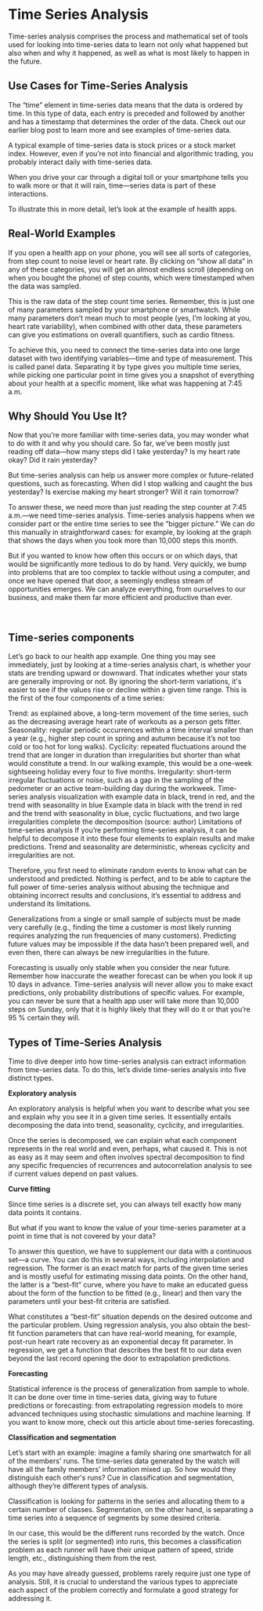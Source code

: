 # Time Series Analysis

Time-series analysis comprises the process and mathematical set of tools used for looking into time-series data to learn not only what happened but also when and why it happened, as well as what is most likely to happen in the future.

## Use Cases for Time-Series Analysis

The “time” element in time-series data means that the data is ordered by time. In this type of data, each entry is preceded and followed by another and has a timestamp that determines the order of the data. Check out our earlier blog post to learn more and see examples of time-series data.

A typical example of time-series data is stock prices or a stock market index. However, even if you’re not into financial and algorithmic trading, you probably interact daily with time-series data.

When you drive your car through a digital toll or your smartphone tells you to walk more or that it will rain, time—series data is part of these interactions.

To illustrate this in more detail, let’s look at the example of health apps.

## Real-World Examples

If you open a health app on your phone, you will see all sorts of categories, from step count to noise level or heart rate. By clicking on “show all data” in any of these categories, you will get an almost endless scroll (depending on when you bought the phone) of step counts, which were timestamped when the data was sampled. ‌‌

This is the raw data of the step count time series. Remember, this is just one of many parameters sampled by your smartphone or smartwatch. While many parameters don’t mean much to most people (yes, I’m looking at you, heart rate variability), when combined with other data, these parameters can give you estimations on overall quantifiers, such as cardio fitness. ‌‌

To achieve this, you need to connect the time-series data into one large dataset with two identifying variables—time and type of measurement. This is called panel data. Separating it by type gives you multiple time series, while picking one particular point in time gives you a snapshot of everything about your health at a specific moment, like what was happening at 7:45 a.m.

## Why Should You Use It?

Now that you’re more familiar with time-series data, you may wonder what to do with it and why you should care. So far, we’ve been mostly just reading off data—how many steps did I take yesterday? Is my heart rate okay? Did it rain yesterday?‌‌

But time-series analysis can help us answer more complex or future-related questions, such as forecasting. When did I stop walking and caught the bus yesterday? Is exercise making my heart stronger? Will it rain tomorrow? ‌‌

To answer these, we need more than just reading the step counter at 7:45 a.m.—we need time-series analysis. Time-series analysis happens when we consider part or the entire time series to see the “bigger picture.” We can do this manually in straightforward cases: for example, by looking at the graph that shows the days when you took more than 10,000 steps this month. ‌‌

But if you wanted to know how often this occurs or on which days, that would be significantly more tedious to do by hand. Very quickly, we bump into problems that are too complex to tackle without using a computer, and once we have opened that door, a seemingly endless stream of opportunities emerges. We can analyze everything, from ourselves to our business, and make them far more efficient and productive than ever.

‌‌
## Time-series components

Let’s go back to our health app example. One thing you may see immediately, just by looking at a time-series analysis chart, is whether your stats are trending upward or downward. That indicates whether your stats are generally improving or not. By ignoring the short-term variations, it's easier to see if the values rise or decline within a given time range. This is the first of the four components of a time series:

Trend: as explained above, a long-term movement of the time series, such as the decreasing average heart rate of workouts as a person gets fitter.
Seasonality: regular periodic occurrences within a time interval smaller than a year (e.g., higher step count in spring and autumn because it’s not too cold or too hot for long walks).
Cyclicity: repeated fluctuations around the trend that are longer in duration than irregularities but shorter than what would constitute a trend. In our walking example, this would be a one-week sightseeing holiday every four to five months.
Irregularity: short-term irregular fluctuations or noise, such as a gap in the sampling of the pedometer or an active team-building day during the workweek.
Time-series analysis visualization with example data in black, trend in red, and the trend with seasonality in blue
Example data in black with the trend in red and the trend with seasonality in blue, cyclic fluctuations, and two large irregularities complete the decomposition (source: author)
Limitations of time-series analysis
If you’re performing time-series analysis, it can be helpful to decompose it into these four elements to explain results and make predictions. Trend and seasonality are deterministic, whereas cyclicity and irregularities are not.

Therefore, you first need to eliminate random events to know what can be understood and predicted. Nothing is perfect, and to be able to capture the full power of time-series analysis without abusing the technique and obtaining incorrect results and conclusions, it’s essential to address and understand its limitations. ‌‌

Generalizations from a single or small sample of subjects must be made very carefully (e.g., finding the time a customer is most likely running requires analyzing the run frequencies of many customers). Predicting future values may be impossible if the data hasn’t been prepared well, and even then, there can always be new irregularities in the future. ‌‌

Forecasting is usually only stable when you consider the near future. Remember how inaccurate the weather forecast can be when you look it up 10 days in advance. Time-series analysis will never allow you to make exact predictions, only probability distributions of specific values. For example, you can never be sure that a health app user will take more than 10,000 steps on Sunday, only that it is highly likely that they will do it or that you’re 95 % certain they will.

## Types of Time-Series Analysis

Time to dive deeper into how time-series analysis can extract information from time-series data. To do this, let’s divide time-series analysis into five distinct types.

**Exploratory analysis**

An exploratory analysis is helpful when you want to describe what you see and explain why you see it in a given time series. It essentially entails decomposing the data into trend, seasonality, cyclicity, and irregularities. ‌‌

Once the series is decomposed, we can explain what each component represents in the real world and even, perhaps, what caused it. This is not as easy as it may seem and often involves spectral decomposition to find any specific frequencies of recurrences and autocorrelation analysis to see if current values depend on past values.

**Curve fitting**

Since time series is a discrete set, you can always tell exactly how many data points it contains.

But what if you want to know the value of your time-series parameter at a point in time that is not covered by your data? ‌‌

To answer this question, we have to supplement our data with a continuous set—a curve. You can do this in several ways, including interpolation and regression. The former is an exact match for parts of the given time series and is mostly useful for estimating missing data points. On the other hand, the latter is a “best-fit” curve, where you have to make an educated guess about the form of the function to be fitted (e.g., linear) and then vary the parameters until your best-fit criteria are satisfied. ‌‌

What constitutes a “best-fit” situation depends on the desired outcome and the particular problem. Using regression analysis, you also obtain the best-fit function parameters that can have real-world meaning, for example, post-run heart rate recovery as an exponential decay fit parameter. In regression, we get a function that describes the best fit to our data even beyond the last record opening the door to extrapolation predictions.

**Forecasting**

Statistical inference is the process of generalization from sample to whole. It can be done over time in time-series data, giving way to future predictions or forecasting: from extrapolating regression models to more advanced techniques using stochastic simulations and machine learning. If you want to know more, check out this article about time-series forecasting.

**Classification and segmentation**

Let’s start with an example: imagine a family sharing one smartwatch for all of the members' runs. The time-series data generated by the watch will have all the family members’ information mixed up. So how would they distinguish each other's runs? Cue in classification and segmentation, although they’re different types of analysis. ‌‌

Classification is looking for patterns in the series and allocating them to a certain number of classes. Segmentation, on the other hand, is separating a time series into a sequence of segments by some desired criteria. ‌‌

In our case, this would be the different runs recorded by the watch. Once the series is split (or segmented) into runs, this becomes a classification problem as each runner will have their unique pattern of speed, stride length, etc., distinguishing them from the rest.‌‌

As you may have already guessed, problems rarely require just one type of analysis. Still, it is crucial to understand the various types to appreciate each aspect of the problem correctly and formulate a good strategy for addressing it.




